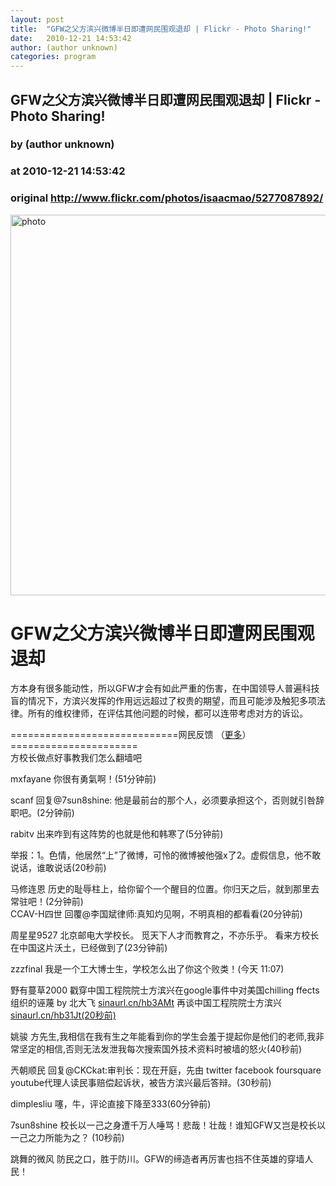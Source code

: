 ```yaml
---
layout: post
title:  "GFW之父方滨兴微博半日即遭网民围观退却 | Flickr - Photo Sharing!"
date:   2010-12-21 14:53:42
author: (author unknown)
categories: program
---
```


## GFW之父方滨兴微博半日即遭网民围观退却 | Flickr - Photo Sharing!
### by (author unknown)
### at 2010-12-21 14:53:42
### original <http://www.flickr.com/photos/isaacmao/5277087892/>

<div><div><img src="http://farm6.static.flickr.com/5166/5277087892_5d35809c3d_z.jpg" alt="photo" width="555" height="609"></div> </div><div><h1>GFW之父方滨兴微博半日即遭网民围观退却</h1> <div><p>方本身有很多能动性，所以GFW才会有如此严重的伤害，在中国领导人普遍科技盲的情况下，方滨兴发挥的作用远远超过了权贵的期望，而且可能涉及触犯多项法律。所有的维权律师，在评估其他问题的时候，都可以连带考虑对方的诉讼。</p><p>=============================网民反馈 （<a rel="nofollow" href="http://www.google.com/buzz/107325929013361579686/cTkUvuDJjop/%e9%82%a3%e4%bd%9c%e6%81%b6%e7%9a%84-%e5%bf%85%e5%b0%86%e5%8f%97%e5%88%b0%e5%ae%a1%e5%88%a4-%e5%bf%85%e5%b0%86%e5%8f%97">更多</a>）======================<br> 方校长做点好事教我们怎么翻墙吧</p><p> mxfayane 你很有勇氣啊！(51分钟前) </p><p> scanf 回复@7sun8shine: 他是最前台的那个人，必须要承担这个，否则就引咎辞职吧。(2分钟前)</p><p> rabitv 出来咋到有这阵势的也就是他和韩寒了(5分钟前)</p><p> 举报：1。色情，他居然“上”了微博，可怜的微博被他强x了2。虚假信息，他不敢说话，谁敢说话(20秒前)</p><p> 马修连恩 历史的耻辱柱上，给你留个一个醒目的位置。你归天之后，就到那里去常驻吧！(2分钟前)<br>CCAV-H四世 回覆@李国斌律师:真知灼见啊，不明真相的都看看(20分钟前)</p><p> 周星星9527 北京邮电大学校长。 觅天下人才而教育之，不亦乐乎。 看来方校长在中国这片沃土，已经做到了(23分钟前)</p><p> zzzfinal 我是一个工大博士生，学校怎么出了你这个败类！(今天 11:07)</p><p> 野有蔓草2000 戳穿中国工程院院士方滨兴在google事件中对美国chilling ffects组织的诬蔑 by 北大飞 <a rel="nofollow" href="http://sinaurl.cn/hb3AMt">sinaurl.cn/hb3AMt</a> 再谈中国工程院院士方滨兴 <a rel="nofollow" href="http://sinaurl.cn/hb31Jt%2820%E7%A7%92%E5%89%8D%29">sinaurl.cn/hb31Jt(20秒前)</a></p><p>姚骏 方先生,我相信在我有生之年能看到你的学生会羞于提起你是他们的老师,我非常坚定的相信,否则无法发泄我每次搜索国外技术资料时被墙的怒火(40秒前)</p><p>兲朝顺民 回复@CKCkat:审判长：现在开庭，先由 twitter facebook foursquare youtube代理人读民事赔偿起诉状，被告方滨兴最后答辩。(30秒前)</p><p>dimplesliu 噻，牛，评论直接下降至333(60分钟前) </p><p>7sun8shine 校长以一己之身遭千万人唾骂！悲哉！壮哉！谁知GFW又岂是校长以一己之力所能为之？ (10秒前)</p><p>跳舞的微风 防民之口，胜于防川。GFW的缔造者再厉害也挡不住英雄的穿墙人民！</p></div></div>